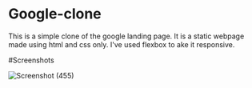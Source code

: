 # Google-clone

This is a simple clone of the google landing page. It is a static webpage made using html and css only. I've used flexbox to  ake it responsive.


#Screenshots

![Screenshot (455)](https://github.com/iamharsh42/Google-clone/assets/90254587/075ddafe-4551-4720-9fd1-05718e180281)
